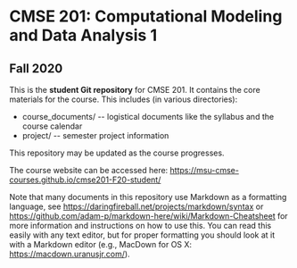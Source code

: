 # CMSE 201: Computational Modeling and Data Analysis 1
## Fall 2020

This is the **student Git repository** for CMSE 201. It contains the core materials for the course. This includes (in various directories):

* course_documents/ -- logistical documents like the syllabus and the course calendar
* project/ -- semester project information

This repository may be updated as the course progresses.

The course website can be accessed here: https://msu-cmse-courses.github.io/cmse201-F20-student/

Note that many documents in this repository use Markdown as a formatting language, see https://daringfireball.net/projects/markdown/syntax or https://github.com/adam-p/markdown-here/wiki/Markdown-Cheatsheet for more information and instructions on how to use this. You can read this easily with any text editor, but for proper formatting you should look at it with a Markdown editor (e.g., MacDown for OS X: https://macdown.uranusjr.com/).
